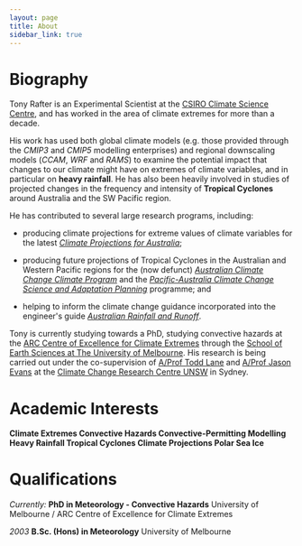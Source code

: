 ```yaml
---
layout: page
title: About
sidebar_link: true
---
```


# Biography

Tony Rafter is an Experimental Scientist at the [CSIRO Climate Science Centre](https://www.csiro.au/en/Research/OandA/Areas/Assessing-our-climate/Climate-Science-Centre), and has worked in the area of climate extremes for more than a decade.  

His work has used both global climate models (e.g. those provided through the *CMIP3* and *CMIP5* modelling enterprises) and regional downscaling models (*CCAM*, *WRF* and *RAMS*) to examine the potential impact that changes to our climate might have on extremes of climate variables, and in particular on **heavy rainfall**. He has also been heavily involved in studies of projected changes in the frequency and intensity of **Tropical Cyclones** around Australia and the SW Pacific region.  

He has contributed to several large research programs, including:  

- producing climate projections for extreme values of climate variables for the latest [*Climate Projections for Australia*](https://www.climatechangeinaustralia.gov.au/en/);  

- producing future projections of Tropical Cyclones in the Australian and Western Pacific regions for the (now defunct) [*Australian Climate Change Climate Program*](http://www.cawcr.gov.au/projects/Climatechange/) and the [*Pacific-Australia Climate Change Science and Adaptation Planning*](http://www.environment.gov.au/climate-change/adaptation/international-climate-change-adaptation-initiative/paccsap) programme; and  

- helping to inform the climate change guidance incorporated into the engineer's guide [*Australian Rainfall and Runoff*](http://arr.ga.gov.au/arr-guideline).  

Tony is currently studying towards a PhD, studying convective hazards at the [ARC Centre of Excellence for Climate Extremes](http://www.climateextremes.org.au/) through the [School of Earth Sciences at The University of Melbourne](http://earthsci.unimelb.edu.au/). His research is being carried out under the co-supervision of [A/Prof Todd Lane](https://www.climatescience.org.au/staff/profile/tlane) and [A/Prof Jason Evans](http://www.ccrc.unsw.edu.au/ccrc-team/academic-research/jason-evans) at the [Climate Change Research Centre UNSW](http://www.ccrc.unsw.edu.au/) in Sydney.


# Academic Interests

**Climate Extremes
Convective Hazards
Convective-Permitting Modelling
Heavy Rainfall
Tropical Cyclones
Climate Projections
Polar Sea Ice**


# Qualifications

*Currently:*
**PhD in Meteorology - Convective Hazards**
University of Melbourne / ARC Centre of Excellence for Climate Extremes

*2003*
**B.Sc. (Hons) in Meteorology**
University of Melbourne
 
